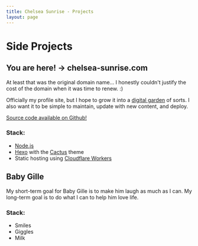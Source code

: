 ```yaml
---
title: Chelsea Sunrise - Projects
layout: page
---
```


# Side Projects

## You are here! -> chelsea-sunrise.com

At least that was the original domain name... I honestly couldn't justify the cost of the domain when it was time to renew. :)

Officially my profile site, but I hope to grow it into a [digital garden](https://refinedmind.co/digital-garden) of sorts. I also want it to be simple to maintain, update with new content, and deploy.

[Source code available on Github!](https://github.com/chelsea-codes/chelsea-sunrise)

### Stack:
*   [Node.js](https://nodejs.org/en/about/)
*   [Hexo](https://hexo.io/) with the [Cactus](https://github.com/probberechts/hexo-theme-cactus) theme
*   Static hosting using [Cloudflare Workers](https://workers.cloudflare.com)

## Baby Gille

My short-term goal for Baby Gille is to make him laugh as much as I can. My long-term goal is to do what I can to help him love life.

### Stack:
*   Smiles
*   Giggles
*   Milk
